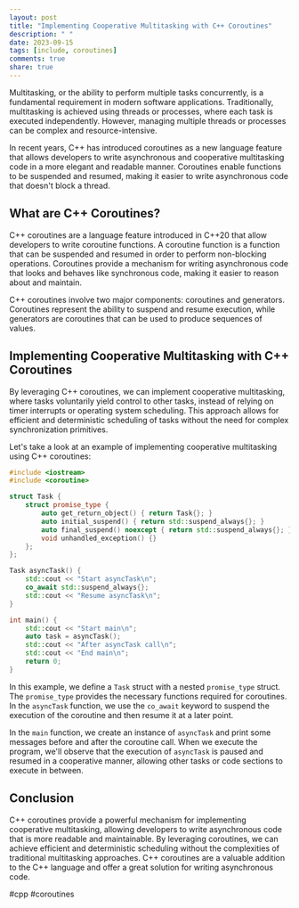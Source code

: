 ```yaml
---
layout: post
title: "Implementing Cooperative Multitasking with C++ Coroutines"
description: " "
date: 2023-09-15
tags: [include, coroutines]
comments: true
share: true
---
```


Multitasking, or the ability to perform multiple tasks concurrently, is a fundamental requirement in modern software applications. Traditionally, multitasking is achieved using threads or processes, where each task is executed independently. However, managing multiple threads or processes can be complex and resource-intensive.

In recent years, C++ has introduced coroutines as a new language feature that allows developers to write asynchronous and cooperative multitasking code in a more elegant and readable manner. Coroutines enable functions to be suspended and resumed, making it easier to write asynchronous code that doesn't block a thread.

## What are C++ Coroutines?

C++ coroutines are a language feature introduced in C++20 that allow developers to write coroutine functions. A coroutine function is a function that can be suspended and resumed in order to perform non-blocking operations. Coroutines provide a mechanism for writing asynchronous code that looks and behaves like synchronous code, making it easier to reason about and maintain.

C++ coroutines involve two major components: coroutines and generators. Coroutines represent the ability to suspend and resume execution, while generators are coroutines that can be used to produce sequences of values.

## Implementing Cooperative Multitasking with C++ Coroutines

By leveraging C++ coroutines, we can implement cooperative multitasking, where tasks voluntarily yield control to other tasks, instead of relying on timer interrupts or operating system scheduling. This approach allows for efficient and deterministic scheduling of tasks without the need for complex synchronization primitives.

Let's take a look at an example of implementing cooperative multitasking using C++ coroutines:

```cpp
#include <iostream>
#include <coroutine>

struct Task {
    struct promise_type {
        auto get_return_object() { return Task{}; }
        auto initial_suspend() { return std::suspend_always{}; }
        auto final_suspend() noexcept { return std::suspend_always{}; }
        void unhandled_exception() {}
    };
};

Task asyncTask() {
    std::cout << "Start asyncTask\n";
    co_await std::suspend_always{};
    std::cout << "Resume asyncTask\n";
}

int main() {
    std::cout << "Start main\n";
    auto task = asyncTask();
    std::cout << "After asyncTask call\n";
    std::cout << "End main\n";
    return 0;
}
```

In this example, we define a `Task` struct with a nested `promise_type` struct. The `promise_type` provides the necessary functions required for coroutines. In the `asyncTask` function, we use the `co_await` keyword to suspend the execution of the coroutine and then resume it at a later point.

In the `main` function, we create an instance of `asyncTask` and print some messages before and after the coroutine call. When we execute the program, we'll observe that the execution of `asyncTask` is paused and resumed in a cooperative manner, allowing other tasks or code sections to execute in between.

## Conclusion

C++ coroutines provide a powerful mechanism for implementing cooperative multitasking, allowing developers to write asynchronous code that is more readable and maintainable. By leveraging coroutines, we can achieve efficient and deterministic scheduling without the complexities of traditional multitasking approaches. C++ coroutines are a valuable addition to the C++ language and offer a great solution for writing asynchronous code.

#cpp #coroutines